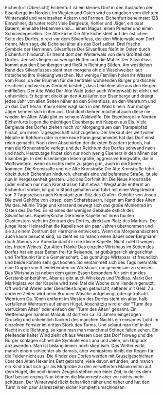 Eichenfurt (Übersicht) Eichenfurt ist ein kleines Dorf in den Ausläufen der Eisenberge im Norden. Im Westen und Osten wird es umgeben vom dichtem Winterwald und vereinzelten Äckern und Farmen. Eichenfurt beheimatet 128 Einwohner, darunter recht viele Bergleute, Köhler und Jäger, ein paar Bauern, eine alte Hebamme und.... einen Magus, einen Priester und einen Schmiedegesellen. Die Alte Eiche Die Alte Eiche steht auf der östlichen Seite des Dorfes, direkt vor dem Silvanfluss, der den Winterwald vom Dorf trennt. Man sagt, die Eiche sei älter als das Dorf selbst. Drei frische Symbole der Herrinnen. Silvanfluss Der Silvanfluss fließt im Osten durch Eichenfurt hindurch. Er trennt dort den Winterwald von dem Großteil des Dorfes. Jenseits liegen nur wenige Hütten und die Mühle. Der Silvanfluss kommt aus den Eisenbergen und fließt in Richtung Süden. Am westlichen Rand des Silvanflusses sieht man morgens oft die Waschweiber laut tratschend ihre Kleidung waschen. Nur wenige Familien holen ihr Wasser vom Fluss, da der Brunnen für die zentraler wohnenden Bürger praktischer erscheint und weil das Gerücht besteht, dass Leichtmetalle aus den Bergen mitfließen. Der Alte Wald Der Alte Wald (oder auch Winterwald) ist dicht und unheimlich. Er beginnt direkt an den Ausläufen der Eisenberge und drängt jedes Jahr von allen Seiten näher an den Silvanfluss, an den Wehrturm und an das Dorf heran. Kaum einer wagt sich in den Wald hinein. Nur mutige Jäger kennen sich in ihm aus. Und doch kehren machmal auch diese nie wieder. Im Alten Wald gibt es scheue Waldwölfe. Die Eisenberge Im Norden Eichenfurts liegen die mächtigen Eisenberge mit Kuppen aus Eis. Viele Bergleute des Dorfes ziehen noch vor Morgengrauen den Trampelpfad hinauf, um ihrem Tagesgeschäft nachzugehen. Der Verkauf der wertvollen Metalle in Rohform oder in eine neue Form geschmiedet hat das Dorf einst reich gemacht. Nach dem Abschürfen der dicksten Erzadern jedoch, hat man die Kronenstraße verlegt und der Reichtum des Dorfes schwand nach und nach. Heutzutage findet sich nur noch wenig Eisenerz in den Minen der Eisenberge. In den Eisenbergen leben große, aggressive Bergwölfe, die in Wolfswintern, wenn es nichts mehr zu jagen gibt, auch in die Ebene kommen. Die Kronstraße und die Alte Kronstraße Die Alte Kronstraße führt direkt durch Eichenfurt hindurch, ehemals eine viel befahrene Straße, ist sie nun in Vergessenheit geraten. Und das Dorf mit ihr. Die Neue Kronstraße (oder einfach nur noch Kronstrasse) führt etwa 1 Wegstunde entfernt an Eichenfurt vorbei, ist gut in Stand gehalten und führt mit einer Wegstrecke von 3 Tagesreisen nach Kronstadt zum Sitz des Grafen. Gehöfte von Josep Die zwei Gehöfte von Josep, dem Schafsbauern, liegen am Rand des Alten Waldes. Mühle Träge und knarzend bewegt sich das große Mühlenrad im Osten des Dorfes. Es ist eines der wenigen Gebäude östlich des Silvanflusses. Kapelle/Kirche Die kleine Kapelle mit ihren bunten Glasfenstern steht im Zentrum des Dorfes, direkt am Platz des Marktes. Der junge Vater Heinard hat die Kapelle vor ein paar Jahren übernommen und sie zu einem Zentrum der Harmonie entwickelt. Wenn die Morgenandachten auch kaum besucht sind, so zieht es so manch einen Bauer oder Bergmann doch Abends zur Abendandacht in die kleine Kapelle. Nicht zuletzt wegen des freien Weines. Zur Alten Tränke Das einzelne Wirtshaus im Süden des Dorfes hat ein paar Betten frei für Reisende, ist gutbürgerlich eingerichtet und Treffpunkt für die Gemeinschaft. Das gutmütige Wirtspaar ist freundlich und beide können sehr gut kochen. So versammelt sich des Tags mehrmals eine Gruppe von Alleinlebenden im Wirtshaus, um gemeinsam zu speisen. Das Wirtshaus ist neben dem guten Essen besonders für sein dunkles Gerstenbier berühmt. Aber es gibt auch Whiskeys und Vodkas. Markt Der Marktplatz vor der Kapelle wird zwei Mal die Woche zum Handeln genutzt. Oft wird mit Waren oder Dienstleistungen getauscht, seltener mit Geld. Zu anderen Zeiten wird beim Brunnen Wäsche aufgehengt oder getratscht. Wehrturm Ca. 10min entfernt im Westen des Dorfes steht ein alter, halb verfallener Wehrturm auf einem Hügel. Abschätzig wird er der "Turm des verrückten Alten" oder einfach der "Turm des Alten" genannt. Ein Wettermagier namens Malduk ist dort vor ca. 10 Jahren eingezogen. Gruselig und unheimlich flackert des manchen Nachts ein einsames Licht im einzelnen Fenster im dritten Stock des Turms. Und schaut man tief in der Nacht in die Richtung, so kann man man manchmal Schnee fallen sehen. Ein pfeifender kalter Wind zieht oft aus Westen über das Dorf hinweg und die Bürger schlagen schnell die Symbole von Luna und Jelen, um Unglück abzuwenden. Man ist bislang immer noch skeptisch. Das Wetter wirkt manch einem schlechter als damals, aber wenigstens bleibt der Regen für die Felder nicht aus. Die Kinder des Dorfes werden mit Gruselgeschichten über den Alten Hexer ins Bett gebracht, viele davon erfunden, und manch ein Kind traut sich gar als Mutprobe zu den verwitterten Mauerresten auf dem Hügel, die noch immer Zeugnis stehen von einer Zeit, in der es dem Dorf besser erging. Nun können die Mauerreste aber vor nichts mehr schützen. Der Winterwald rückt beharrlich näher und näher und hat den Turm in ein paar Jahreszeiten sicher komplett umschlossen.
